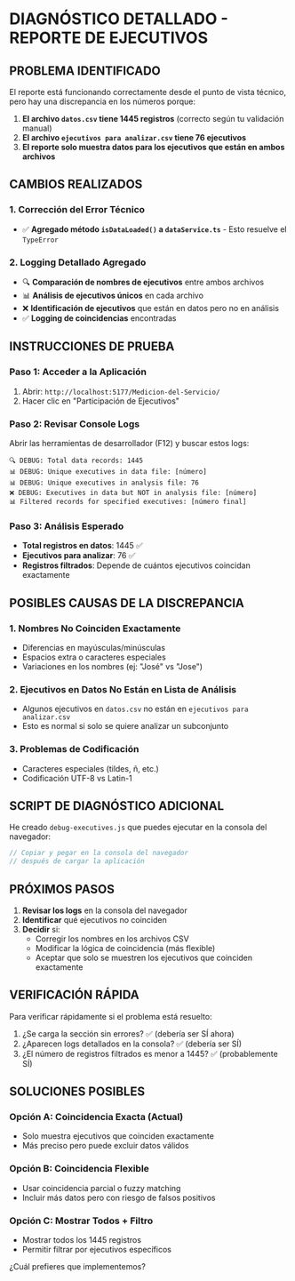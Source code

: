 # DIAGNÓSTICO DETALLADO - REPORTE DE EJECUTIVOS

## PROBLEMA IDENTIFICADO

El reporte está funcionando correctamente desde el punto de vista técnico, pero hay una discrepancia en los números porque:

1. **El archivo `datos.csv` tiene 1445 registros** (correcto según tu validación manual)
2. **El archivo `ejecutivos para analizar.csv` tiene 76 ejecutivos**
3. **El reporte solo muestra datos para los ejecutivos que están en ambos archivos**

## CAMBIOS REALIZADOS

### 1. Corrección del Error Técnico
- ✅ **Agregado método `isDataLoaded()` a `dataService.ts`** - Esto resuelve el `TypeError`

### 2. Logging Detallado Agregado
- 🔍 **Comparación de nombres de ejecutivos** entre ambos archivos
- 📊 **Análisis de ejecutivos únicos** en cada archivo
- ❌ **Identificación de ejecutivos** que están en datos pero no en análisis
- ✅ **Logging de coincidencias** encontradas

## INSTRUCCIONES DE PRUEBA

### Paso 1: Acceder a la Aplicación
1. Abrir: `http://localhost:5177/Medicion-del-Servicio/`
2. Hacer clic en "Participación de Ejecutivos"

### Paso 2: Revisar Console Logs
Abrir las herramientas de desarrollador (F12) y buscar estos logs:

```
🔍 DEBUG: Total data records: 1445
📊 DEBUG: Unique executives in data file: [número]
📊 DEBUG: Unique executives in analysis file: 76
❌ DEBUG: Executives in data but NOT in analysis file: [número]
📊 Filtered records for specified executives: [número final]
```

### Paso 3: Análisis Esperado
- **Total registros en datos**: 1445 ✅
- **Ejecutivos para analizar**: 76 ✅
- **Registros filtrados**: Depende de cuántos ejecutivos coincidan exactamente

## POSIBLES CAUSAS DE LA DISCREPANCIA

### 1. Nombres No Coinciden Exactamente
- Diferencias en mayúsculas/minúsculas
- Espacios extra o caracteres especiales
- Variaciones en los nombres (ej: "José" vs "Jose")

### 2. Ejecutivos en Datos No Están en Lista de Análisis
- Algunos ejecutivos en `datos.csv` no están en `ejecutivos para analizar.csv`
- Esto es normal si solo se quiere analizar un subconjunto

### 3. Problemas de Codificación
- Caracteres especiales (tildes, ñ, etc.)
- Codificación UTF-8 vs Latin-1

## SCRIPT DE DIAGNÓSTICO ADICIONAL

He creado `debug-executives.js` que puedes ejecutar en la consola del navegador:

```javascript
// Copiar y pegar en la consola del navegador
// después de cargar la aplicación
```

## PRÓXIMOS PASOS

1. **Revisar los logs** en la consola del navegador
2. **Identificar** qué ejecutivos no coinciden
3. **Decidir** si:
   - Corregir los nombres en los archivos CSV
   - Modificar la lógica de coincidencia (más flexible)
   - Aceptar que solo se muestren los ejecutivos que coinciden exactamente

## VERIFICACIÓN RÁPIDA

Para verificar rápidamente si el problema está resuelto:

1. ¿Se carga la sección sin errores? ✅ (debería ser SÍ ahora)
2. ¿Aparecen logs detallados en la consola? ✅ (debería ser SÍ)
3. ¿El número de registros filtrados es menor a 1445? ✅ (probablemente SÍ)

## SOLUCIONES POSIBLES

### Opción A: Coincidencia Exacta (Actual)
- Solo muestra ejecutivos que coinciden exactamente
- Más preciso pero puede excluir datos válidos

### Opción B: Coincidencia Flexible
- Usar coincidencia parcial o fuzzy matching
- Incluir más datos pero con riesgo de falsos positivos

### Opción C: Mostrar Todos + Filtro
- Mostrar todos los 1445 registros
- Permitir filtrar por ejecutivos específicos

¿Cuál prefieres que implementemos?